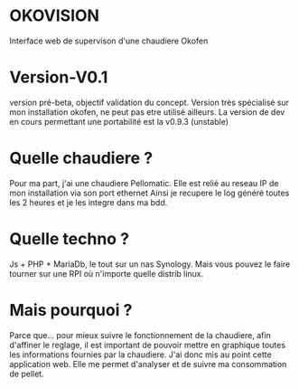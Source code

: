 # OKOVISION
Interface web de supervison d'une chaudiere Okofen
# Version-V0.1
version pré-beta, objectif validation du concept. Version très spécialisé sur mon installation okofen, ne peut pas etre utilisé ailleurs. La version de dev en cours permettant une portabilité est la v0.9.3 (unstable)

# Quelle chaudiere ?
Pour ma part, j'ai une chaudiere Pellomatic. Elle est relié au reseau IP de mon installation via son port ethernet
Ainsi je recupere le log généré toutes les 2 heures et je les integre dans ma bdd.

# Quelle techno ?
Js + PHP + MariaDb, le tout sur un nas Synology.
Mais vous pouvez le faire tourner sur une RPI où n'importe quelle distrib linux.

# Mais pourquoi ?
Parce que...
pour mieux suivre le fonctionnement de la chaudiere, afin d'affiner le reglage, il est important de pouvoir
mettre en graphique toutes les informations fournies par la chaudiere.
J'ai donc mis au point cette application web. Elle me permet d'analyser et de suivre ma consommation de pellet.

